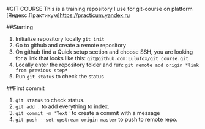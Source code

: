 #GIT COURSE
This is a training repository I use for git-course on platform [Яндекс.Практикум]https://practicum.yandex.ru

##Starting
1. Initialize repository locally
```git init```
2. Go to github and create a remote repository
3. On github find a Quick setup section and choose SSH, you are looking for a link that looks like this:
```git@github.com:Lulufox/git_course.git```
4. Locally enter the repository folder and run:
```git remote add origin *link from previous step*```
5. Run `git status` to check the status

##First commit
1. `git status` to check status.
2. `git add .` to add everything to index.
3. `git commit -m 'Text'` to create a commit with a message
4. `git push --set-upstream origin master` to push to remote repo.